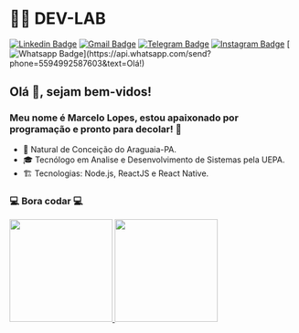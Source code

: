 # 👨‍🚀 DEV-LAB

[![Linkedin Badge](https://img.shields.io/badge/-LinkedIn-blue?style=for-the-badge&logo=Linkedin&logoColor=white&link=https://www.linkedin.com/in/mlopes-rodrigues/)](https://www.linkedin.com/in/mlopes-rodrigues/)
[![Gmail Badge](https://img.shields.io/badge/-Gmail-c14438?style=for-the-badge&logo=Gmail&logoColor=white&link=mailto:lopesrodrigues05@gmail.com)](mailto:lopesrodrigues05@gmail.com) 
[![Telegram Badge](https://img.shields.io/badge/-Telegram-1ca0f1?style=for-the-badge&labelColor=1ca0f1&logo=telegram&logoColor=white&link=https://t.me/Marcelo6_6)](https://t.me/Marcelo6_6) 
[![Instagram Badge](https://img.shields.io/badge/-Instagram-E1306C?style=for-the-badge&labelColor=E1306C&logo=instagram&logoColor=white&link=https://www.instagram.com/marcelo.devlab/)](https://www.instagram.com/marcelo.devlab/)
[![Whatsapp Badge](https://img.shields.io/badge/-Whatsapp-4CA143?style=for-the-badge&labelColor=4CA143&logo=whatsapp&logoColor=white&link=https://api.whatsapp.com/send?phone=5594992587603&text=Olá!)](https://api.whatsapp.com/send?phone=5594992587603&text=Olá!)

## Olá 👋, sejam bem-vidos!

### Meu nome é Marcelo Lopes, estou apaixonado por programação e pronto para decolar! 🚀

- :round_pushpin: Natural de Conceição do Araguaia-PA.
- 🎓 Tecnólogo em Analise e Desenvolvimento de Sistemas pela UEPA.
- 🏗 Tecnologias: Node.js, ReactJS e React Native.

### 💻 Bora codar 💻

 <div>
  <a href="https://github.com/MrLopes-lab">
  <img height="180em" src="https://github-readme-stats.vercel.app/api?username=MrLopes-lab&show_icons=true&theme=dracula&include_all_commits=true&count_private=true" />
  <img height="180em" src="https://github-readme-stats.vercel.app/api/top-langs/?username=MrLopes-lab&layout=compact&langs_count=7&theme=dracula" />
  </div>
<!---
<p align="center">
  <img width="460" height="300" src="https://media.giphy.com/media/idwHsrrEkqQws34iPk/giphy.gif">
</p>
--->
